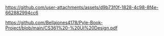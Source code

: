 https://github.com/user-attachments/assets/d9b73f0f-1828-4c98-8f4e-662882994cc6

https://github.com/Bellajones4178/Pyle-Book-Project/blob/main/CS361%20-%20UI%20Design.pdf
